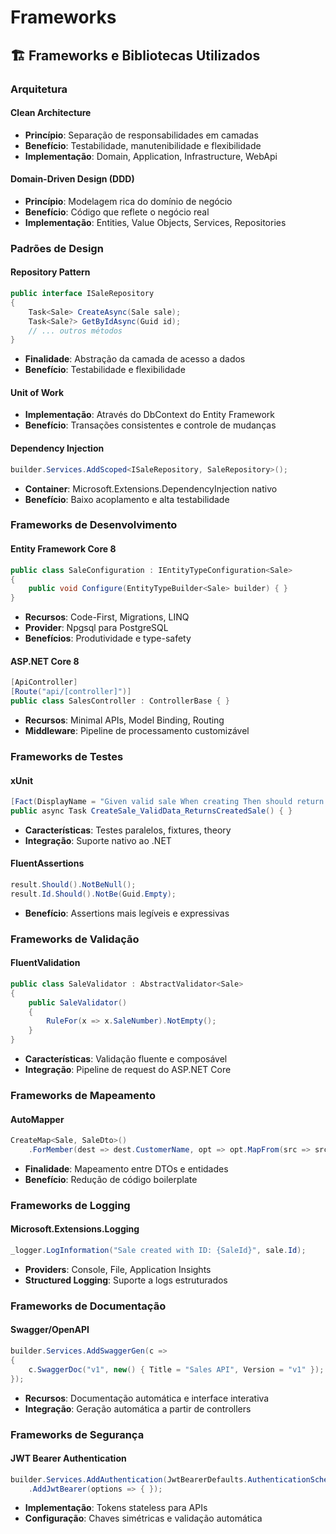 # Frameworks

## 🏗️ Frameworks e Bibliotecas Utilizados

### **Arquitetura**

#### **Clean Architecture**

- **Princípio**: Separação de responsabilidades em camadas
- **Benefício**: Testabilidade, manutenibilidade e flexibilidade
- **Implementação**: Domain, Application, Infrastructure, WebApi

#### **Domain-Driven Design (DDD)**

- **Princípio**: Modelagem rica do domínio de negócio
- **Benefício**: Código que reflete o negócio real
- **Implementação**: Entities, Value Objects, Services, Repositories

### **Padrões de Design**

#### **Repository Pattern**

```csharp
public interface ISaleRepository
{
    Task<Sale> CreateAsync(Sale sale);
    Task<Sale?> GetByIdAsync(Guid id);
    // ... outros métodos
}
```

- **Finalidade**: Abstração da camada de acesso a dados
- **Benefício**: Testabilidade e flexibilidade

#### **Unit of Work**

- **Implementação**: Através do DbContext do Entity Framework
- **Benefício**: Transações consistentes e controle de mudanças

#### **Dependency Injection**

```csharp
builder.Services.AddScoped<ISaleRepository, SaleRepository>();
```

- **Container**: Microsoft.Extensions.DependencyInjection nativo
- **Benefício**: Baixo acoplamento e alta testabilidade

### **Frameworks de Desenvolvimento**

#### **Entity Framework Core 8**

```csharp
public class SaleConfiguration : IEntityTypeConfiguration<Sale>
{
    public void Configure(EntityTypeBuilder<Sale> builder) { }
}
```

- **Recursos**: Code-First, Migrations, LINQ
- **Provider**: Npgsql para PostgreSQL
- **Benefícios**: Produtividade e type-safety

#### **ASP.NET Core 8**

```csharp
[ApiController]
[Route("api/[controller]")]
public class SalesController : ControllerBase { }
```

- **Recursos**: Minimal APIs, Model Binding, Routing
- **Middleware**: Pipeline de processamento customizável

### **Frameworks de Testes**

#### **xUnit**

```csharp
[Fact(DisplayName = "Given valid sale When creating Then should return created sale")]
public async Task CreateSale_ValidData_ReturnsCreatedSale() { }
```

- **Características**: Testes paralelos, fixtures, theory
- **Integração**: Suporte nativo ao .NET

#### **FluentAssertions**

```csharp
result.Should().NotBeNull();
result.Id.Should().NotBe(Guid.Empty);
```

- **Benefício**: Assertions mais legíveis e expressivas

### **Frameworks de Validação**

#### **FluentValidation**

```csharp
public class SaleValidator : AbstractValidator<Sale>
{
    public SaleValidator()
    {
        RuleFor(x => x.SaleNumber).NotEmpty();
    }
}
```

- **Características**: Validação fluente e composável
- **Integração**: Pipeline de request do ASP.NET Core

### **Frameworks de Mapeamento**

#### **AutoMapper**

```csharp
CreateMap<Sale, SaleDto>()
    .ForMember(dest => dest.CustomerName, opt => opt.MapFrom(src => src.Customer.Name));
```

- **Finalidade**: Mapeamento entre DTOs e entidades
- **Benefício**: Redução de código boilerplate

### **Frameworks de Logging**

#### **Microsoft.Extensions.Logging**

```csharp
_logger.LogInformation("Sale created with ID: {SaleId}", sale.Id);
```

- **Providers**: Console, File, Application Insights
- **Structured Logging**: Suporte a logs estruturados

### **Frameworks de Documentação**

#### **Swagger/OpenAPI**

```csharp
builder.Services.AddSwaggerGen(c =>
{
    c.SwaggerDoc("v1", new() { Title = "Sales API", Version = "v1" });
});
```

- **Recursos**: Documentação automática e interface interativa
- **Integração**: Geração automática a partir de controllers

### **Frameworks de Segurança**

#### **JWT Bearer Authentication**

```csharp
builder.Services.AddAuthentication(JwtBearerDefaults.AuthenticationScheme)
    .AddJwtBearer(options => { });
```

- **Implementação**: Tokens stateless para APIs
- **Configuração**: Chaves simétricas e validação automática
